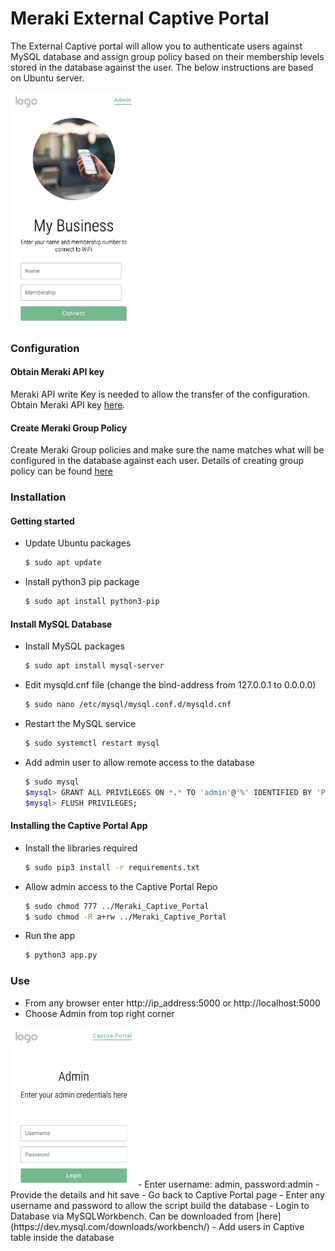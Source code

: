 # Meraki External Captive Portal 

The External Captive portal will allow you to authenticate users against MySQL database and assign group policy based on their membership levels stored in the database against the user. The below instructions are based on Ubuntu server.

<img style="text-align: center;" src="static/User_Captive.png" width="200">

### Configuration

#### Obtain Meraki API key

Meraki API write Key is needed to allow the transfer of the configuration. Obtain Meraki API key [here](https://developer.cisco.com/meraki/api/#!authorization/obtaining-your-meraki-api-key).

#### Create Meraki Group Policy

Create Meraki Group policies and make sure the name matches what will be configured in the database against each user. Details of creating group policy can be found [here](https://documentation.meraki.com/General_Administration/Cross-Platform_Content/Creating_and_Applying_Group_Policies)

### Installation

#### Getting started
- Update Ubuntu packages
    ```bash
    $ sudo apt update
    ```
- Install python3 pip package
    ```bash
    $ sudo apt install python3-pip
    ```

#### Install MySQL Database
- Install MySQL packages
    ```bash
    $ sudo apt install mysql-server
    ```
- Edit mysqld.cnf file (change the bind-address from 127.0.0.1 to 0.0.0.0)
    ```bash
    $ sudo nano /etc/mysql/mysql.conf.d/mysqld.cnf
    ```
- Restart the MySQL service
    ```bash
    $ sudo systemctl restart mysql
    ```
- Add admin user to allow remote access to the database
    ```bash
    $ sudo mysql
    $mysql> GRANT ALL PRIVILEGES ON *.* TO 'admin'@'%' IDENTIFIED BY 'Password' WITH GRANT OPTION;
    $mysql> FLUSH PRIVILEGES;
    ```
    
#### Installing the Captive Portal App
- Install the libraries required
    ```bash
    $ sudo pip3 install -r requirements.txt
    ```
- Allow admin access to the Captive Portal Repo
    ```bash
    $ sudo chmod 777 ../Meraki_Captive_Portal
    $ sudo chmod -R a+rw ../Meraki_Captive_Portal
    ```
- Run the app
    ```bash
    $ python3 app.py
    ```
    
### Use

- From any browser enter http://ip_address:5000 or http://localhost:5000
- Choose Admin from top right corner
<img style="text-align: center;" src="static/Admin_Captive.png" width="200">
- Enter username: admin, password:admin
- Provide the details and hit save
- Go back to Captive Portal page
- Enter any username and password to allow the script build the database
- Login to Database via MySQLWorkbench. Can be downloaded from [here](https://dev.mysql.com/downloads/workbench/)
- Add users in Captive table inside the database
